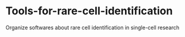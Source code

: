 # Tools-for-rare-cell-identification
Organize softwares about rare cell identification in single-cell research
